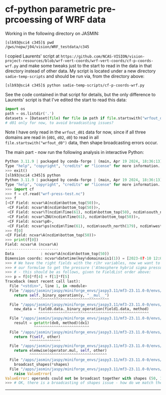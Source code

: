 # cf-python parametric pre-prcoessing of WRF data

Working in the following directory on JASMIN:

```console
[slb93@sci4 c345]$ pwd
/gws/nopw/j04/vision/WRF_testdata/c345
```

I copied Laurents' script at
`https://github.com/NCAS-VISION/vision-project-resources/blob/wrf-vert-coords/wrf-vert-coords/cf-p-coords-wrf.py`
and make some tweaks just to the start to read in the data in that directory
instead of other data. My script is located under a new directory
`sadie-temp-scripts` and should be run via, from the directory above:

```console
[slb93@sci4 c345]$ python sadie-temp-scripts/cf-p-coords-wrf.py
```

See the code contained in that script for details, but the only difference to
Laurents' script is that I've edited the start to read this data:

```python
import os
path = os.listdir('.')
datasets = [Dataset(file) for file in path if file.startswith("wrfout_d01")]
# d01 only for now, to avoid broadcasting issues?
```

Note I have only read in the `wrfout_d01` data for now, since if all three
domains are read in (`d01`, `d02`, `d0`) to read in all `file.startswith("wrfout_d0")`
data, then shape broadcasting errors occur.

The main part - now run the following analysis in interactive Python:

```python
Python 3.11.9 | packaged by conda-forge | (main, Apr 19 2024, 18:36:13) [GCC 12.3.0] on linux
Type "help", "copyright", "credits" or "license" for more information.
>>> exit()
[slb93@sci4 c345]$ python
Python 3.11.9 | packaged by conda-forge | (main, Apr 19 2024, 18:36:13) [GCC 12.3.0] on linux
Type "help", "copyright", "credits" or "license" for more information.
>>> import cf
>>> f = cf.read("wrf-press-test.nc")
>>> f
[<CF Field: ncvar%A(ncdim%bottom_top(50))>,
 <CF Field: ncvar%B(ncdim%bottom_top(50))>,
 <CF Field: ncvar%T(ncdim%Time(61), ncdim%bottom_top(50), ncdim%south_north(179), ncdim%west_east(139))>,
 <CF Field: ncvar%ZNU(ncdim%Time(61), ncdim%bottom_top(50))>,
 <CF Field: ncvar%p0>,
 <CF Field: ncvar%ps(ncdim%Time(61), ncdim%south_north(179), ncdim%west_east(139))>]
>>> f[0]
<CF Field: ncvar%A(ncdim%bottom_top(50))>
>>> print(f[0])
Field: ncvar%A (ncvar%A)
------------------------
Data            : ncvar%A(ncdim%bottom_top(50))
Dimension coords: ncvar%datetime(key%domainaxis1(1)) = [2023-07-10 12:00:00] proleptic_gregorian
>>> # We have the right fields with the rihr variables, now we want to combine them according to
>>> # our formulae to get the pressure ('Atmosphere hybrid sigma pressure coordinate') as a field
>>> # - this should be as follows, given te FieldList order above:
>>> p = f[0]*f[4] + f[1]*f[5]
Traceback (most recent call last):
  File "<stdin>", line 1, in <module>
  File "/apps/jasmin/jaspy/miniforge_envs/jaspy3.11/mf3-23.11.0-0/envs/jaspy3.11-mf3-23.11.0-0-r20240508/lib/python3.11/site-packages/cf/mixin/propertiesdata.py", line 173, in __mul__
    return self._binary_operation(y, "__mul__")
           ^^^^^^^^^^^^^^^^^^^^^^^^^^^^^^^^^^^^
  File "/apps/jasmin/jaspy/miniforge_envs/jaspy3.11/mf3-23.11.0-0/envs/jaspy3.11-mf3-23.11.0-0-r20240508/lib/python3.11/site-packages/cf/field.py", line 1254, in _binary_operation
    new_data = field0.data._binary_operation(field1.data, method)
               ^^^^^^^^^^^^^^^^^^^^^^^^^^^^^^^^^^^^^^^^^^^^^^^^^^
  File "/apps/jasmin/jaspy/miniforge_envs/jaspy3.11/mf3-23.11.0-0/envs/jaspy3.11-mf3-23.11.0-0-r20240508/lib/python3.11/site-packages/cf/data/data.py", line 3767, in _binary_operation
    result = getattr(dx0, method)(dx1)
             ^^^^^^^^^^^^^^^^^^^^^^^^^
  File "/apps/jasmin/jaspy/miniforge_envs/jaspy3.11/mf3-23.11.0-0/envs/jaspy3.11-mf3-23.11.0-0-r20240508/lib/python3.11/site-packages/dask/array/core.py", line 222, in wrapper
    return f(self, other)
           ^^^^^^^^^^^^^^
  File "/apps/jasmin/jaspy/miniforge_envs/jaspy3.11/mf3-23.11.0-0/envs/jaspy3.11-mf3-23.11.0-0-r20240508/lib/python3.11/site-packages/dask/array/core.py", line 2365, in __mul__
    return elemwise(operator.mul, self, other)
           ^^^^^^^^^^^^^^^^^^^^^^^^^^^^^^^^^^^
  File "/apps/jasmin/jaspy/miniforge_envs/jaspy3.11/mf3-23.11.0-0/envs/jaspy3.11-mf3-23.11.0-0-r20240508/lib/python3.11/site-packages/dask/array/core.py", line 4795, in elemwise
    broadcast_shapes(*shapes)
  File "/apps/jasmin/jaspy/miniforge_envs/jaspy3.11/mf3-23.11.0-0/envs/jaspy3.11-mf3-23.11.0-0-r20240508/lib/python3.11/site-packages/dask/array/core.py", line 4723, in broadcast_shapes
    raise ValueError(
ValueError: operands could not be broadcast together with shapes (50, 1, 1) (61, 179, 139)
>>> # OK, there is a broadcasting of shapes issue - how do we match these up?
```

*****
